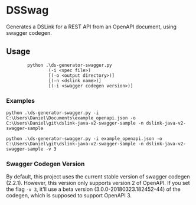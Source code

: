 # DSSwag

Generates a DSLink for a REST API from an OpenAPI document, using swagger codegen.

## Usage
```
        python .\ds-generator-swagger.py
                (-i <spec file>)
                [(-o <output directory>)]
                [(-n <dslink name>)]
                [(-i <swagger codegen version>)]
```
### Examples

`python .\ds-generator-swagger.py -i C:\Users\Daniel\Documents\example_openapi.json -o C:\Users\Daniel\git\dslink-java-v2-swagger-sample -n dslink-java-v2-swagger-sample`

`python .\ds-generator-swagger.py -i example_openapi.json -o C:\Users\Daniel\git\dslink-java-v2-swagger-sample -n dslink-java-v2-swagger-sample -v 3`

### Swagger Codegen Version

By default, this project uses the current stable version of swagger codegen (2.2.1). However, this version only supports version 2 of OpenAPI. If you set the flag `-v 3`, it'll use a beta version (3.0.0-20180323.182452-44) of the codegen, which is supposed to support OpenAPI 3. 
